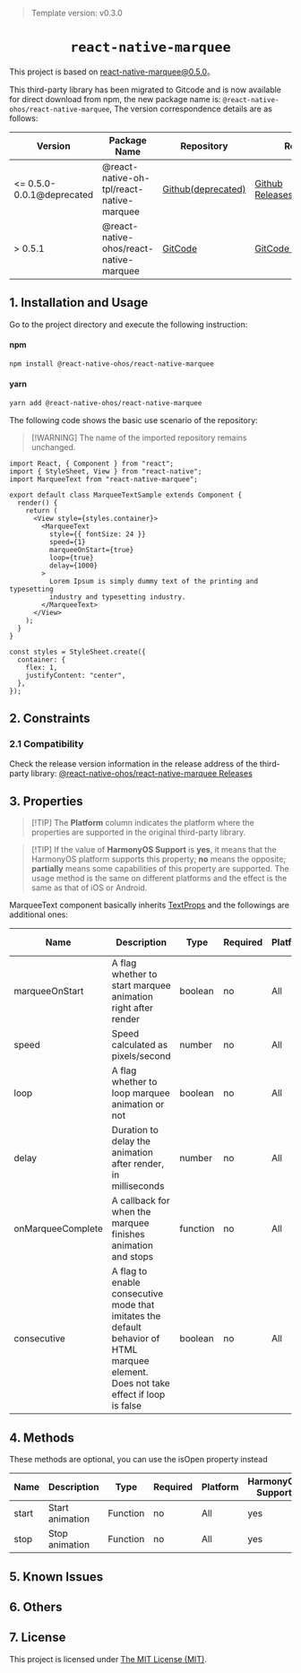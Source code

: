 > Template version: v0.3.0

<p align="center">
  <h1 align="center"> <code>react-native-marquee</code> </h1>
</p>

This project is based on [react-native-marquee@0.5.0](https://github.com/kyo504/react-native-marquee/tree/v0.5.0)。

This third-party library has been migrated to Gitcode and is now available for direct download from npm, the new package name is: `@react-native-ohos/react-native-marquee`, The version correspondence details are as follows:

| Version                   | Package Name                                      | Repository         | Release                    |
| ------------------------- | ------------------------------------------------- | ------------------ | -------------------------- |
| <= 0.5.0-0.0.1@deprecated | @react-native-oh-tpl/react-native-marquee | [Github(deprecated)](https://github.com/react-native-oh-library/react-native-marquee) | [Github Releases(deprecated)](https://github.com/react-native-oh-library/react-native-marquee/releases) |
| > 0.5.1                  | @react-native-ohos/react-native-marquee   | [GitCode](https://gitcode.com/openharmony-sig/rntpc_react-native-marquee) | [GitCode Releases](https://gitcode.com/openharmony-sig/rntpc_react-native-marquee/releases) |


## 1. Installation and Usage

Go to the project directory and execute the following instruction:

<!-- tabs:start -->

#### **npm**

```bash
npm install @react-native-ohos/react-native-marquee
```

#### **yarn**

```bash
yarn add @react-native-ohos/react-native-marquee
```

<!-- tabs:end -->

The following code shows the basic use scenario of the repository:

> [!WARNING] The name of the imported repository remains unchanged.

```tsx
import React, { Component } from "react";
import { StyleSheet, View } from "react-native";
import MarqueeText from "react-native-marquee";

export default class MarqueeTextSample extends Component {
  render() {
    return (
      <View style={styles.container}>
        <MarqueeText
          style={{ fontSize: 24 }}
          speed={1}
          marqueeOnStart={true}
          loop={true}
          delay={1000}
        >
          Lorem Ipsum is simply dummy text of the printing and typesetting
          industry and typesetting industry.
        </MarqueeText>
      </View>
    );
  }
}

const styles = StyleSheet.create({
  container: {
    flex: 1,
    justifyContent: "center",
  },
});
```

## 2. Constraints

### 2.1 Compatibility

Check the release version information in the release address of the third-party library: [@react-native-ohos/react-native-marquee Releases](https://gitcode.com/openharmony-sig/rntpc_react-native-marquee/releases)

## 3. Properties

> [!TIP] The **Platform** column indicates the platform where the properties are supported in the original third-party library.

> [!TIP] If the value of **HarmonyOS Support** is **yes**, it means that the HarmonyOS platform supports this property; **no** means the opposite; **partially** means some capabilities of this property are supported. The usage method is the same on different platforms and the effect is the same as that of iOS or Android.

MarqueeText component basically inherits [TextProps](https://reactnative.dev/docs/text) and the followings are additional ones:

| Name              | Description                                                               | Type     | Required | Platform | HarmonyOS Support |
| ----------------- | ------------------------------------------------------------------------- | -------- | -------- | -------- | ----------------- |
| marqueeOnStart    | A flag whether to start marquee animation right after render              | boolean  | no     | All      | yes               |
| speed             | Speed calculated as pixels/second                                         | number   | no      | All      | yes               |
| loop              | 	A flag whether to loop marquee animation or not                         | boolean  | no     | All      | yes               |
| delay             | Duration to delay the animation after render, in milliseconds             | number   | no      | All      | yes               |
| onMarqueeComplete | A callback for when the marquee finishes animation and stops              | function | no      | All      | yes               |
| consecutive       | A flag to enable consecutive mode that imitates the default behavior of HTML marquee element. Does not take effect if loop is false | boolean  | no      | All      | yes               |

## 4. Methods

These methods are optional, you can use the isOpen property instead

| Name     | Description     | Type   | Required | Platform | HarmonyOS Support |
| ---------| --------------- | -------- | -------- | -------- | ----------------- |
| start    | Start animation | Function | no       | All      | yes               |
| stop     | Stop animation  | Function | no       | All      | yes               |


## 5. Known Issues

## 6. Others

## 7. License

This project is licensed under [The MIT License (MIT)](https://gitcode.com/openharmony-sig/rntpc_react-native-marquee/blob/master/LICENSE).

